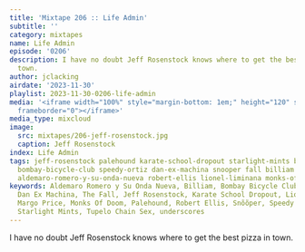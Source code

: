 ```yaml
---
title: 'Mixtape 206 :: Life Admin'
subtitle: ''
category: mixtapes
name: Life Admin
episode: '0206'
description: I have no doubt Jeff Rosenstock knows where to get the best pizza in
  town.
author: jclacking
airdate: '2023-11-30'
playlist: 2023-11-30-0206-life-admin
media: '<iframe width="100%" style="margin-bottom: 1em;" height="120" src="https://www.mixcloud.com/widget/iframe/?feed=%2Flouderthanwar%2Fthe-mixtape-206-life-admin-2023-11-30%2F&hide_artwork=1&hide_cover=1&light=1"
  frameborder="0"></iframe>'
media_type: mixcloud
image:
  src: mixtapes/206-jeff-rosenstock.jpg
  caption: Jeff Rosenstock
index: Life Admin
tags: jeff-rosenstock palehound karate-school-dropout starlight-mints breeders tupelo-chain-sex
  bombay-bicycle-club speedy-ortiz dan-ex-machina snooper fall billiam underscores
  aldemaro-romero-y-su-onda-nueva robert-ellis lionel-liminana monks-of-doom margo-price
keywords: Aldemaro Romero y Su Onda Nueva, Billiam, Bombay Bicycle Club, The Breeders,
  Dan Ex Machina, The Fall, Jeff Rosenstock, Karate School Dropout, Lionel Limiñana,
  Margo Price, Monks Of Doom, Palehound, Robert Ellis, Snõõper, Speedy Ortiz, The
  Starlight Mints, Tupelo Chain Sex, underscores
---
```

I have no doubt Jeff Rosenstock knows where to get the best pizza in town.

